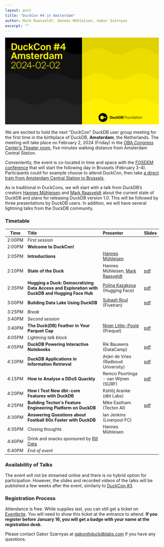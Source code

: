 ```yaml
---
layout: post
title: "DuckCon #4 in Amsterdam"
author: Mark Raasveldt, Hannes Mühleisen, Gabor Szarnyas
excerpt: ""
---
```


<img src="/images/duckcon4-splashscreen.png"
     alt="DuckCon #4 Splashscreen"
     width="680"
     />

We are excited to hold the next "DuckCon" DuckDB user group meeting for the first time in the birthplace of DuckDB, **Amsterdam**, the Netherlands. The meeting will take place on February 2, 2024 (Friday) in the [OBA Congress Center’s Theater room](https://www.obacongres.nl/congres-&-beurs), five minutes walking distance from Amsterdam Central Station.

Conveniently, the event is co-located in time and space with the [FOSDEM conference](https://fosdem.org/2024/) that will start the following day in Brussels (February 3-4). Participants could for example choose to attend DuckCon, then take [a direct train from Amsterdam Central Station to Brussels](https://www.thetrainline.com/book/results?origin=urn%3Atrainline%3Ageneric%3Aloc%3A5894&destination=urn%3Atrainline%3Ageneric%3Aloc%3A5974&outwardDate=2024-02-02T18%3A15%3A00&outwardDateType=departAfter&journeySearchType=single&passengers%5B%5D=1996-10-04%7Cd34963f0-4e57-422e-a8be-848783b83a2d&directSearch=false&selectedOutward=C1SRpGy5UVI%3D%3ACwVMIYhanGk%3D%3AStandard).

As is traditional in DuckCons, we will start with a talk from DuckDB’s creators [Hannes Mühleisen](https://hannes.muehleisen.org/) and [Mark Raasveldt](https://mytherin.github.io/) about the current state of DuckDB and plans for releasing DuckDB version 1.0. This will be followed by three presentations by DuckDB users. In addition, we will have several lightning talks from the DuckDB community.

### Timetable

| Time   | Title                                                                                               | Presenter                                                                 | Slides |
| ------ | :-------------------------------------------------------------------------------------------------- | :-------------------------------------------------------------------------| :----- |
| 2:00PM | _First session_                                                                                     |                                                                           | |
| 2:00PM | **Welcome to DuckCon!**                                                                             |                                                                           | |
| 2:05PM | **Introductions**                                                                                   | [Hannes Mühleisen](https://hannes.muehleisen.org/)                        | |
| 2:10PM | **State of the Duck**                                                                               | Hannes Mühleisen, [Mark Raasveldt](https://mytherin.github.io/)           | [pdf](https://blobs.duckdb.org/events/duckcon4/duckcon4-mark-raasveldt-hannes-muhleisen-state-of-the-duck.pdf) |
| 2:35PM | **Hugging a Duck: Democratizing Data Access and Exploration with DuckDB and Hugging Face Hub**      | [Polina Kazakova](https://huggingface.co/polinaeterna) (Hugging Face)     | [pdf](https://blobs.duckdb.org/events/duckcon4/polina-kazakova-hugging-a-duck.pdf) |
| 3:00PM | **Building Data Lake Using DuckDB**                                                                 | [Subash Roul](https://www.linkedin.com/in/subashroul/) (Fivetran)         | [pdf](https://blobs.duckdb.org/events/duckcon4/subash-roul-building-a-data-lake-solution-using-duckdb.pdf) |
| 3:25PM | _Break_                                                                                             |                                                                           | |
| 3:40PM | _Second session_                                                                                    |                                                                           | |
| 3:40PM | **The Duck(DB) Feather in Your Parquet Cap**                                                        | [Niger Little-Poole](https://www.linkedin.com/in/nlittlepoole/) (Prequel) | [pdf](https://blobs.duckdb.org/events/duckcon4/niger-little-poole-the-duckdb-feather-in-your-parquet-cap.pdf) |
| 4:05PM | _Lightning talk block_                                                                              |                                                                           | |
| 4:05PM | **DuckDB Powering Interactive Notebooks**                                                           | Rik Bauwens (DataCamp)                                                    | [pdf](https://blobs.duckdb.org/events/duckcon4/rik-bauwens-duckdb-at-datacamp.pdf) |
| 4:10PM | **DuckDB Applications in Information Retrieval**                                                    | Arjen de Vries (Radboud University)                                       | [pdf](https://blobs.duckdb.org/events/duckcon4/arjen-de-vries-duckdb-applications-in-ir.pdf) |
| 4:15PM | **How to Analyse a DDoS Quackly**                                                                   | Remco Poortinga - van Wijnen (SURF)                                       | [pdf](https://blobs.duckdb.org/events/duckcon4/remco-poortinga-van-wijnen-how-to-analyse-a-ddos-quackly.pdf) |
| 4:20PM | **How I Test New dbt-core Features with DuckDB**                                                    | Kshitij Aranke (dbt Labs)                                                 | |
| 4:25PM | **Building Tecton's Feature Engineering Platform on DuckDB**                                        | Mike Eastham (Tecton AI)                                                  | [pdf](https://blobs.duckdb.org/events/duckcon4/mike-eastham-building-tectons-data-engineering-platform-on-duckdb.pdf) |
| 4:30PM | **Answering Questions about Football 60x Faster with DuckDB**                                       | Ian Jenkins (Liverpool FC)                                                | |
| 4:35PM | Closing thoughts                                                                                    | Hannes Mühleisen                                                          | |
| 4:40PM | Drink and snacks sponsored by [Rill Data](https://www.rilldata.com/)                                |                                                                           | |
| 6:40PM | _End of event_                                                                                      |                                                                           | |

### Availability of Talks

The event will not be streamed online and there is no hybrid option for participation.
However, the slides and recorded videos of the talks will be published a few weeks after the event, similarly to [DuckCon #3](/2023/04/28/duckcon3).

### Registration Process

Attendance is free. While supplies last, you can still get a ticket on [Eventbrite](https://www.eventbrite.com/e/duckcon-4-amsterdam-tickets-733383609117). You will need to show this ticket at the entrance to attend. **If you register before January 16, you will get a badge with your name at the registration desk.**

Please contact Gabor Szarnyas at [gabor@duckdblabs.com](mailto:gabor@duckdblabs.com) if you have any questions.
